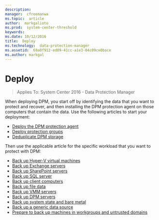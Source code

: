 ```yaml
---
description:  
manager:  cfreemanwa
ms.topic:  article
author:  markgalioto
ms.prod:  system-center-threshold
keywords:  
ms.date: 10/12/2016
title:  Deploy
ms.technology:  data-protection-manager
ms.assetid:  69a0f912-ed09-41cc-a1e3-04c09ce0bace
ms.author: markgal
---
```


# Deploy

>Applies To: System Center 2016 - Data Protection Manager

When deploying DPM, you start off by identifying the data that you want to protect and recover, and then installing the DPM protection agent on those computers that contain the data. Use the following articles to start your deployment:
- [Deploy the DPM protection agent](./deploy-the-dpm-protection-agent.md)
- [Deploy protection groups](./deploy-protection-groups.md)
- [Deduplicate DPM storage](./deduplicate-dpm-storage.md)

Then use the applicable article for the specific workload that you want to protect with DPM:

- [Back up Hyper-V virtual machines](./back-up-hyper-v-virtual-machines.md)
- [Back up Exchange servers](./back-up-exchange-with-dpm.md)
- [Back up SharePoint servers](./back-up-sharepoint-with-dpm.md)
- [Back up SQL server](./back-up-sql-server-with-dpm.md)
- [Back up client computers](./back-up-client-computers-with-dpm.md)
- [Back up file data](./back-up-file-data-with-dpm.md)
- [Back up VMM servers](./back-up-and-restore-vmm-servers.md)
- [Back up DPM servers](./back-up-the-dpm-server.md)
- [Back up system state and bare metal](./back-up-system-state-and-bare-metal.md)
- [Back up a generic data source](./prepare-to-back-up-a-generic-data-source.md)
- [Prepare to back up machines in workgroups and untrusted domains](./prepare-machines-in-workgroups-and-untrusted-domains-for-backup.md)
